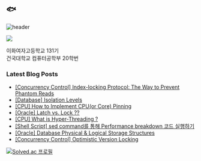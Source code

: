 ## 🐟
![header](https://capsule-render.vercel.app/api?type=waving&color=0:FFFFFF,100:674b61&height=170&section=header)

<a href="https://hits.seeyoufarm.com"><img src="https://hits.seeyoufarm.com/api/count/incr/badge.svg?url=https%3A%2F%2Fgithub.com%2FeunaJung01&count_bg=%23674B61&title_bg=%23332A2A&icon=&icon_color=%23E7E7E7&title=hello&edge_flat=false"/></a>

이화여자고등학교 131기  
건국대학교 컴퓨터공학부 20학번

### Latest Blog Posts
- [[Concurrency Control] Index-locking Protocol: The Way to Prevent Phantom Reads](http://eunajung01.tistory.com/167) <br/>
- [[Database] Isolation Levels](http://eunajung01.tistory.com/166) <br/>
- [[CPU] How to Implement CPU(or Core) Pinning](http://eunajung01.tistory.com/165) <br/>
- [[Oracle] Latch vs. Lock ??](http://eunajung01.tistory.com/164) <br/>
- [[CPU] What is Hyper-Threading ?](http://eunajung01.tistory.com/163) <br/>
- [[Shell Script] sed command를 통해 Performance breakdown 코드 실행하기](http://eunajung01.tistory.com/162) <br/>
- [[Oracle] Database Physical &amp; Logical Storage Structures](http://eunajung01.tistory.com/161) <br/>
- [[Concurrency Control] Optimistic Version Locking](http://eunajung01.tistory.com/160) <br/>

[![Solved.ac 프로필](http://mazassumnida.wtf/api/v2/generate_badge?boj=christinejung10)](https://solved.ac/christinejung10)
